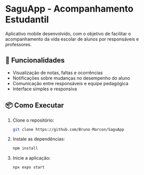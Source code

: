# SaguApp - Acompanhamento Estudantil

Aplicativo mobile desenvolvido, com o objetivo de facilitar o acompanhamento da vida escolar de alunos por responsáveis e professores.

## 📱 Funcionalidades

- Visualização de notas, faltas e ocorrências
- Notificações sobre mudanças no desempenho do aluno
- Comunicação entre responsáveis e equipe pedagógica
- Interface simples e responsiva

## 📦 Como Executar

1. Clone o repositório:
   ```bash
   git clone https://github.com/Bruno-Marcon/SaguApp
2. Instale as dependências:
   ```bash
   npm install
3. Inicie a aplicação:   
   ```bash
   npx expo start
